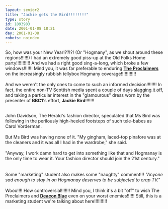 ```yaml
---
layout: senior2
title: "Jackie gets the Bird!!!!!!!!"
type: story
id: 1893983
date: 2001-01-08 18:21
day: 2001-01-08
robots: noindex
---
```

So, how was your New Year!??!?! (Or "Hogmany", as we shout around these regions!!!!!!) I had an extremely good piss-up at the Old Folks Home party!!!!!!!!!!! And we had a right good sing-a-long, which broke a few windows!!!!!!! Mind you, it was far preferable to enduring <a href="http://ubl.artistdirect.com/fp2.asp?layout=artist_card&amp;artistid=152674&amp;p_id=P+++++5186"><b>The Proclaimers</b></a> on the increasingly rubbish tellybox Hogmany coverage!!!!!!!!!!!! <br/><br/>And we weren't the only ones to come to such an informed decision!!!!!!!! In fact, the entire non-TV Scottish media spent a couple of days <a href="http://www.theherald.co.uk/news/archive/2-1-19101-0-18-22.html">slagging it off</a>, and taking a particular interest in the "glamourous" dress worn by the presenter of <b>BBC1</b>'s effort, <b>Jackie Bird</b>!!!!!!!<br/><br/><div class="quote">John Davidson, The Herald's fashion director, speculated that Ms Bird was following in the perilously high-heeled footsteps of such tele-babes as Carol Vorderman. <br/><br/>But Ms Bird was having none of it. "My gingham, laced-top pinafore was at the cleaners and it was all I had in the wardrobe," she said. <br/><br/>"Anyway, I work damn hard to get into something like that and Hogmanay is the only time to wear it. Your fashion director should join the 21st century."</div><br/><br/>Some "marketing" student also makes some "naughty" comment!!! <i>"Anyone sad enough to stay in on Hogmanay deserves to be subjected to crap TV."</i> <br/><br/>Wooo!!!! How controversial!!!!!!! Mind you, I think it's a bit "off" to wish The Proclaimers and <a href="http://ubl.artistdirect.com/fp2.asp?layout=artist_card&amp;artistid=3218&amp;p_id=P+++++4043"><b>Deacon Blue</b></a> even on your worst enemies!!!!!! Still, this is a marketing student we're talking about here!!!!!!!!!!
